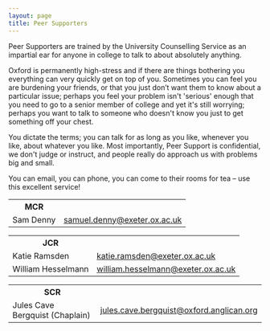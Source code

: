 ```yaml
---
layout: page
title: Peer Supporters
---
```

Peer Supporters are trained by the University Counselling Service as an
impartial ear for anyone in college to talk to about absolutely anything.

Oxford is permanently high-stress and if there are things bothering you
everything can very quickly get on top of you. Sometimes you can feel you
are burdening your friends, or that you just don’t want them to know about
a particular issue; perhaps you feel your problem isn't 'serious' enough
that you need to go to a senior member of college and yet it's still
worrying; perhaps you want to talk to someone who doesn't know you just to
get something off your chest.

You dictate the terms; you can talk for as long as you like, whenever you
like, about whatever you like. Most importantly, Peer Support is
confidential, we don't judge or instruct, and people really do approach us
with problems big and small.

You can email, you can phone, you can come to their rooms for tea –
use this excellent service!

<table class='name-email shaded'>
<tr><th>MCR</th><th></th></tr>
  <tr><td class="name">Sam Denny</td>
  <td class="email"><a href="mailto:samuel.denny@exeter.ox.ac.uk">samuel.denny@exeter.ox.ac.uk</a></td></tr>
</table>
<table class='name-email shaded'>
<tr><th>JCR</th><th></th></tr>
  <tr><td class="name">Katie Ramsden</td>
  <td class="email"><a href="mailto:katie.ramsden@exeter.ox.ac.uk">katie.ramsden@exeter.ox.ac.uk</a></td></tr>
  <tr><td class="name">William Hesselmann</td>
  <td class="email"><a href="mailto:william.hesselmann@exeter.ox.ac.uk">william.hesselmann@exeter.ox.ac.uk</a></td></tr>
</table>
<table class='name-email shaded'>
<tr><th>SCR</th><th></th></tr>
  <tr><td class="name">Jules Cave Bergquist (Chaplain)</td>
  <td class="email"><a href="mailto:jules.cave.bergquist@oxford.anglican.org">jules.cave.bergquist@oxford.anglican.org</a></td></tr>
</table>
